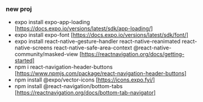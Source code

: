 ### new proj

-   expo install expo-app-loading   [https://docs.expo.io/versions/latest/sdk/app-loading/]
-   expo install expo-font  [https://docs.expo.io/versions/latest/sdk/font/]
-   expo install react-native-gesture-handler react-native-reanimated react-native-screens react-native-safe-area-context @react-native-community/masked-view   [https://reactnavigation.org/docs/getting-started]
-   npm i react-navigation-header-buttons [https://www.npmjs.com/package/react-navigation-header-buttons]
-   npm install @expo/vector-icons  [https://icons.expo.fyi/]
-   npm install @react-navigation/bottom-tabs   [https://reactnavigation.org/docs/bottom-tab-navigator]

